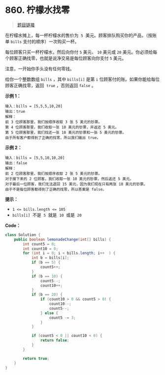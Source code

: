 <!-- markdownlint-disable -->
<!-- customize-tags:贪心,数组 -->

# 860. 柠檬水找零

> [题目链接](https://leetcode.cn/problems/lemonade-change/)

在柠檬水摊上，每一杯柠檬水的售价为  `5`  美元。顾客排队购买你的产品，（按账单 `bills` 支付的顺序）一次购买一杯。

每位顾客只买一杯柠檬水，然后向你付 `5` 美元、 `10` 美元或 `20` 美元。你必须给每个顾客正确找零，也就是说净交易是每位顾客向你支付 `5` 美元。

注意，一开始你手头没有任何零钱。

给你一个整数数组 `bills` ，其中 `bills[i]` 是第 `i` 位顾客付的账。如果你能给每位顾客正确找零，返回  `true` ，否则返回 `false` 。

**示例 1：**

```
输入：bills = [5,5,5,10,20]
输出：true
解释：
前 3 位顾客那里，我们按顺序收取 3 张 5 美元的钞票。
第 4 位顾客那里，我们收取一张 10 美元的钞票，并返还 5 美元。
第 5 位顾客那里，我们找还一张 10 美元的钞票和一张 5 美元的钞票。
由于所有客户都得到了正确的找零，所以我们输出 true。

```

**示例 2：**

```
输入：bills = [5,5,10,10,20]
输出：false
解释：
前 2 位顾客那里，我们按顺序收取 2 张 5 美元的钞票。
对于接下来的 2 位顾客，我们收取一张 10 美元的钞票，然后返还 5 美元。
对于最后一位顾客，我们无法退回 15 美元，因为我们现在只有两张 10 美元的钞票。
由于不是每位顾客都得到了正确的找零，所以答案是 false。

```

**提示：**

- `1 <= bills.length <= 105`
- `bills[i]`  不是  `5`  就是  `10`  或是  `20`

<!-- markdownlint-restore -->
<!--------------------------------->
<!-- generate by new_leetcode.go -->

**Code：**

```java
class Solution {
    public boolean lemonadeChange(int[] bills) {
        int count5 = 0;
        int count10 = 0;
        for (int i = 0; i < bills.length; i++  ) {
            int b = bills[i];
            if (b == 5) {
                count5++;
            }
            if (b == 10) {
                count5--;
                count10++;
            }
            if (b == 20) {
                if (count10 > 0 && count5 > 0) {
                    count10--;
                    count5--;
                } else {
                    count5 -= 3;
                }
            }

            if (count5 < 0 || count10 < 0) {
                return false;
            }
        }

        return true;
    }
}
```
